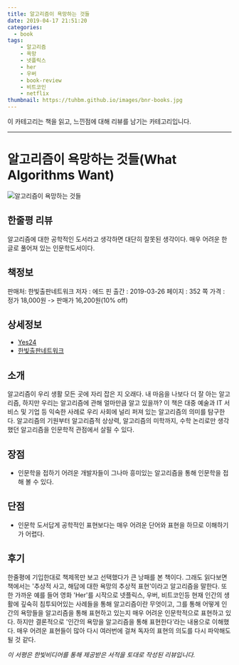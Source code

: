 ```yaml
---
title: 알고리즘이 욕망하는 것들
date: 2019-04-17 21:51:20
categories:
  - book
tags:
    - 알고리즘
    - 욕망
    - 넷플릭스
    - her
    - 우버
    - book-review
    - 비트코인
    - netflix
thumbnail: https://tuhbm.github.io/images/bnr-books.jpg
---
```

이 카테고리는 책을 읽고, 느낀점에 대해 리뷰를 남기는 카테고리입니다.
*****

# 알고리즘이 욕망하는 것들(What Algorithms Want)
![알고리즘이 욕망하는 것들](https://tuhbm.github.io/images/books/algorithms.jpg)

## 한줄평 리뷰
알고리즘에 대한 공학적인 도서라고 생각하면 대단히 잘못된 생각이다. 매우 어려운 한글로 풀어져 있는 인문학도서이다.
<!-- more -->
## 책정보
판매처: 한빛출판네트워크
저자 : 에드 핀
출간 : 2019-03-26
페이지 : 352 쪽
가격 : 정가 18,000원 -> 판매가 16,200원(10% off)

## 상세정보
- [Yes24](http://www.yes24.com/Product/Goods/71130490)
- [한빛출판네트워크](http://www.hanbit.co.kr/store/books/look.php?p_code=B5073053227)

## 소개
알고리즘이 우리 생활 모든 곳에 자리 잡은 지 오래다. 내 마음을 나보다 더 잘 아는 알고리즘, 하지만 우리는 알고리즘에 관해 얼마만큼 알고 있을까? 
이 책은 대중 예술과 IT 서비스 및 기업 등 익숙한 사례로 우리 사회에 널리 퍼져 있는 알고리즘의 의미를 탐구한다. 
알고리즘의 기원부터 알고리즘적 상상력, 알고리즘의 미학까지, 수학 논리로만 생각했던 알고리즘을 인문학적 관점에서 살필 수 있다.

## 장점
- 인문학을 접하기 어려운 개발자들이 그나마 흥미있는 알고리즘을 통해 인문학을 접해 볼 수 있다.

## 단점
- 인문학 도서답게 공학적인 표현보다는 매우 어려운 단어와 표현을 하므로 이해하기가 어렵다.

## 후기
한줄평에 기입한대로 책제목만 보고 선택했다가 큰 낭패를 본 책이다. 그래도 읽다보면 책에서는 '추상적 사고, 해답에 대한 욕망의 추상적 표현'이라고 알고리즘을 말한다.
또한 가까운 예를 들어 영화 'Her'를 시작으로 넷플릭스, 우버, 비트코인등 현재 인간의 생활에 깊숙히 침투되어있는 사례들을 통해 알고리즘이란 무엇이고, 그를 통해 어떻게 인간의 욕망들을 알고리즘을 통해 표현하고 있는지
매우 어려운 인문학적으로 표현하고 있다.
하지만 결론적으로 '인간의 욕망을 알고리즘을 통해 표현한다'라는 내용으로 이해했다.
매우 어려운 표현들이 많아 다시 여러번에 걸쳐 독자의 표현의 의도를 다시 파악해도 될 것 같다.

*이 서평은 한빛비디어를 통해 제공받은 서적을 토대로 작성된 리뷰입니다.*